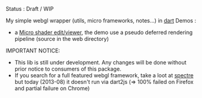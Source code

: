 Status : Draft / WIP

My simple webgl wrapper (utils, micro frameworks, notes...) in [dart](http://dartlang.org)
Demos :
* a [Micro shader edit/viewer](http://davidb.github.io/glf/), the demo use a pseudo deferred rendering pipeline (source in the web directory)

IMPORTANT NOTICE:

* This lib is still under development. Any changes will be done without prior notice to consumers of this package.
* If you search for a full featured webgl framework, take a loot at [spectre](https://github.com/johnmccutchan/spectre) but today (2013-08) it doesn't run via dart2js (=> 100% failed on Firefox and partial failure on Chrome)
